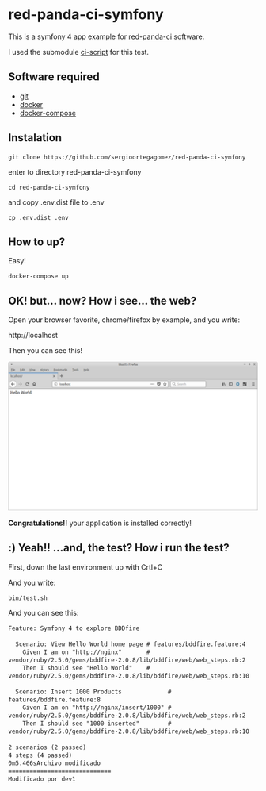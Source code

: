 # red-panda-ci-symfony

This is a symfony 4 app example for [red-panda-ci](https://github.com/red-panda-ci) software.

I used the submodule [ci-script](https://github.com/red-panda-ci/ci-scripts) for this test.

## Software required

- [git](https://git-scm.com/)
- [docker](https://www.docker.com/)
- [docker-compose](https://docs.docker.com/compose/)

## Instalation

```console
git clone https://github.com/sergioortegagomez/red-panda-ci-symfony
```

enter to directory red-panda-ci-symfony

```console
cd red-panda-ci-symfony
```

and copy .env.dist file to .env

```console
cp .env.dist .env
```

## How to up?

Easy!

```console
docker-compose up
```

## OK! but... now? How i see... the web?

Open your browser favorite, chrome/firefox by example, and you write:

http://localhost

Then you can see this!

![localhost](image.png)

**Congratulations!!** your application is installed correctly!

## :) Yeah!! ...and, the test? How i run the test?

First, down the last environment up with Crtl+C

And you write:

```console
bin/test.sh
```

And you can see this:

```console
Feature: Symfony 4 to explore BDDfire

  Scenario: View Hello World home page # features/bddfire.feature:4
    Given I am on "http://nginx"       # vendor/ruby/2.5.0/gems/bddfire-2.0.8/lib/bddfire/web/web_steps.rb:2
    Then I should see "Hello World"    # vendor/ruby/2.5.0/gems/bddfire-2.0.8/lib/bddfire/web/web_steps.rb:10

  Scenario: Insert 1000 Products             # features/bddfire.feature:8
    Given I am on "http://nginx/insert/1000" # vendor/ruby/2.5.0/gems/bddfire-2.0.8/lib/bddfire/web/web_steps.rb:2
    Then I should see "1000 inserted"        # vendor/ruby/2.5.0/gems/bddfire-2.0.8/lib/bddfire/web/web_steps.rb:10

2 scenarios (2 passed)
4 steps (4 passed)
0m5.466sArchivo modificado
=============================
Modificado por dev1
